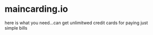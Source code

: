 # maincarding.io
here is what you need...can get unlimitwed credit cards for paying just simple bills
